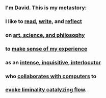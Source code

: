 ### I'm David. This is my metastory:
### I like to [read](/reading/), [write](/writing/), and [reflect](/reflecting/)
### on [art, science, and philosophy](/writing/art_science_philosophy.html) 
### to [make sense of my experience](/writing/sensemaking_software_startups.html) 
### as an [intense, inquisitive, interlocutor](/writing/intense_inquisitive_interlocutors.html) 
### who [collaborates with computers](/reading/peter_pirolli_human_computer_sensemaking.html) to
### [evoke liminality catalyzing flow](/reflecting/evokes_liminality_catalyzing_flow.html).
